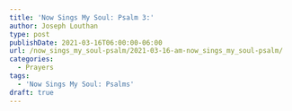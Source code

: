 ```yaml
---
title: 'Now Sings My Soul: Psalm 3:'
author: Joseph Louthan
type: post
publishDate: 2021-03-16T06:00:00-06:00
url: /now_sings_my_soul-psalm/2021-03-16-am-now_sings_my_soul-psalm/
categories:
  - Prayers
tags:
  - 'Now Sings My Soul: Psalms'
draft: true
---
```

<pre>
<div style="font-variant: small-caps;">

</div>

</pre>
